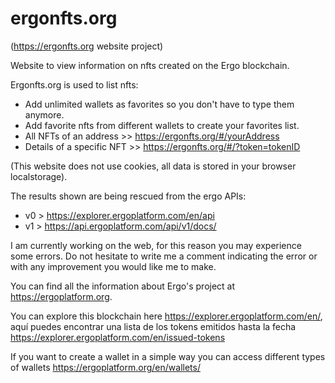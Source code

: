 # ergonfts.org 
(https://ergonfts.org website project)

Website to view information on nfts created on the Ergo blockchain.

Ergonfts.org is used to list nfts:
- Add unlimited wallets as favorites so you don't have to type them anymore.
- Add favorite nfts from different wallets to create your favorites list.
- All NFTs of an address >> https://ergonfts.org/#/yourAddress
- Details of a specific NFT >> https://ergonfts.org/#/?token=tokenID

(This website does not use cookies, all data is stored in your browser localstorage).

The results shown are being rescued from the ergo APIs:

- v0 > https://explorer.ergoplatform.com/en/api
- v1 > https://api.ergoplatform.com/api/v1/docs/

I am currently working on the web, for this reason you may experience some errors. Do not hesitate to write me a comment indicating the error or with any improvement you would like me to make.

You can find all the information about Ergo's project at https://ergoplatform.org.

You can explore this blockchain here https://explorer.ergoplatform.com/en/, aquí puedes encontrar una lista de los tokens emitidos hasta la fecha https://explorer.ergoplatform.com/en/issued-tokens

If you want to create a wallet in a simple way you can access different types of wallets https://ergoplatform.org/en/wallets/
